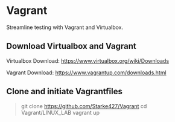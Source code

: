 # Vagrant
Streamline testing with Vagrant and Virtualbox.

## Download Virtualbox and Vagrant

Virtualbox Download: https://www.virtualbox.org/wiki/Downloads

Vagrant Download: https://www.vagrantup.com/downloads.html

## Clone and initiate Vagrantfiles

> git clone https://github.com/Starke427/Vagrant
> cd Vagrant/LINUX_LAB
> vagrant up

